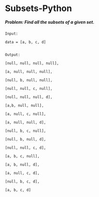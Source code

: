 # Subsets-Python

##### Problem: Find all the subsets of a given set.
```
Input: 

data = [a, b, c, d]


Output:

[null, null, null, null],

[a, null, null, null],

[null, b, null, null],

[null, null, c, null],

[null, null, null, d],

[a,b, null, null],

[a, null, c, null],

[a, null, null, d],

[null, b, c, null],

[null, b, null, d],

[null, null, c, d],

[a, b, c, null],

[a, b, null, d],

[a, null, c, d],

[null, b, c, d],

[a, b, c, d]
```
